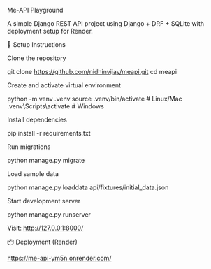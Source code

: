 Me-API Playground

A simple Django REST API project using Django + DRF + SQLite with deployment setup for Render.

🚀 Setup Instructions

Clone the repository

git clone https://github.com/nidhinvijay/meapi.git
cd meapi


Create and activate virtual environment

python -m venv .venv
source .venv/bin/activate   # Linux/Mac
.venv\Scripts\activate      # Windows


Install dependencies

pip install -r requirements.txt


Run migrations

python manage.py migrate


Load sample data

python manage.py loaddata api/fixtures/initial_data.json


Start development server

python manage.py runserver


Visit: http://127.0.0.1:8000/

📦 Deployment (Render)

https://me-api-ym5n.onrender.com/